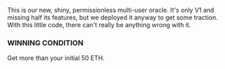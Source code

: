 This is our new, shiny, permissionless multi-user oracle. It's only V1 and missing half its features, but we deployed it anyway to get some traction. With this little code, there can't really be anything wrong with it.

### WINNING CONDITION

Get more than your initial 50 ETH.
